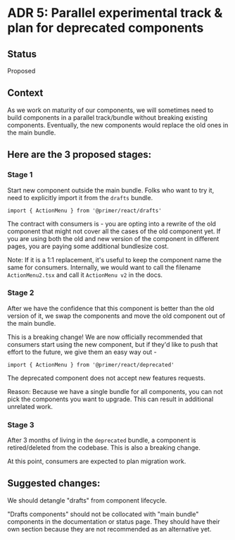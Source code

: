 # ADR 5: Parallel experimental track & plan for deprecated components

## Status

Proposed

## Context

As we work on maturity of our components, we will sometimes need to build components in a parallel track/bundle without breaking existing components. Eventually, the new components would replace the old ones in the main bundle.

## Here are the 3 proposed stages:

### Stage 1

Start new component outside the main bundle. Folks who want to try it, need to explicitly import it from the `drafts` bundle.

`import { ActionMenu } from '@primer/react/drafts'`

The contract with consumers is - you are opting into a rewrite of the old component that might not cover all the cases of the old component yet. If you are using both the old and new version of the component in different pages, you are paying some additional bundlesize cost.

Note: If it is a 1:1 replacement, it's useful to keep the component name the same for consumers. Internally, we would want to call the filename `ActionMenu2.tsx` and call it `ActionMenu v2` in the docs.

### Stage 2

After we have the confidence that this component is better than the old version of it, we swap the components and move the old component out of the main bundle.

This is a breaking change! We are now officially recommended that consumers start using the new component, but if they'd like to push that effort to the future, we give them an easy way out -

`import { ActionMenu } from '@primer/react/deprecated'`

The deprecated component does not accept new features requests.

Reason: Because we have a single bundle for all components, you can not pick the components you want to upgrade. This can result in additional unrelated work.

### Stage 3

After 3 months of living in the `deprecated` bundle, a component is retired/deleted from the codebase. This is also a breaking change.

At this point, consumers are expected to plan migration work.

## Suggested changes:

We should detangle "drafts" from component lifecycle.

"Drafts components" should not be collocated with "main bundle" components in the documentation or status page. They should have their own section because they are not recommended as an alternative yet.

